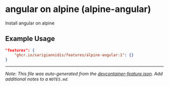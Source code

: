 
# angular on alpine (alpine-angular)

Install angular on alpine

## Example Usage

```json
"features": {
    "ghcr.io/sarigiannidis/features/alpine-angular:1": {}
}
```





---

_Note: This file was auto-generated from the [devcontainer-feature.json](https://github.com/sarigiannidis/features/blob/main/src/alpine-angular/devcontainer-feature.json).  Add additional notes to a `NOTES.md`._
